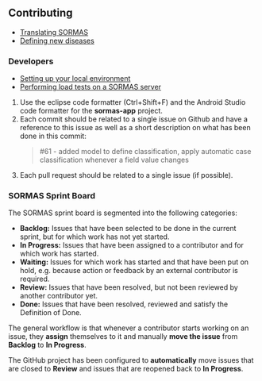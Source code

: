 ## Contributing

* [Translating SORMAS](I18N.md)
* [Defining new diseases](SOP_DISEASES.md)

### Developers

* [Setting up your local environment](DEVELOPMENT_ENVIRONMENT.md)
* [Performing load tests on a SORMAS server](LOAD_TESTING.md)

1. Use the eclipse code formatter (Ctrl+Shift+F) and the Android Studio code formatter for the **sormas-app** project.
2. Each commit should be related to a single issue on Github and have a reference to this issue as well as a short description on what has been done in this commit:
   > #61 - added model to define classification, apply automatic case classification whenever a field value changes
3. Each pull request should be related to a single issue (if possible). 

### SORMAS Sprint Board

The SORMAS sprint board is segmented into the following categories:

* **Backlog:** Issues that have been selected to be done in the current sprint, but for which work has not yet started.
* **In Progress:** Issues that have been assigned to a contributor and for which work has started.
* **Waiting:** Issues for which work has started and that have been put on hold, e.g. because action or feedback by an external contributor is required.
* **Review:** Issues that have been resolved, but not been reviewed by another contributor yet.
* **Done:** Issues that have been resolved, reviewed and satisfy the Definition of Done.

The general workflow is that whenever a contributor starts working on an issue, they **assign** themselves to it and manually **move the issue** from **Backlog** to **In Progress**.

The GitHub project has been configured to **automatically** move issues that are closed to **Review** and issues that are reopened back to **In Progress**.
